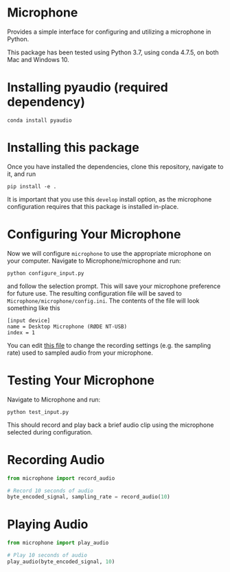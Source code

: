 # Microphone

Provides a simple interface for configuring and utilizing a microphone in Python.

This package has been tested using Python 3.7, using conda 4.7.5, on both Mac and Windows 10.

# Installing pyaudio (required dependency)
```shell
conda install pyaudio
```

# Installing this package
Once you have installed the dependencies, clone this repository, navigate to it, and run

```shell
pip install -e .
```
It is important that you use this `develop` install option, as the microphone configuration requires that
this package is installed in-place.

# Configuring Your Microphone

Now we will configure `microphone` to use the appropriate microphone on your computer.
Navigate to Microphone/microphone and run:
```shell
python configure_input.py
```
and follow the selection prompt. This will save your microphone preference for future use. The resulting configuration file will be saved to `Microphone/microphone/config.ini`.
The contents of the file will look something like this

```
[input device]
name = Desktop Microphone (RØDE NT-USB)
index = 1
```

You can edit [this file](https://github.com/CogWorksBWSI/Microphone/blob/master/microphone/config.py) to change the recording settings (e.g. the sampling rate) used to sampled audio from your microphone.

# Testing Your Microphone
Navigate to Microphone and run:
```shell
python test_input.py
```
This should record and play back a brief audio clip using the microphone selected during configuration.

# Recording Audio
```python
from microphone import record_audio

# Record 10 seconds of audio
byte_encoded_signal, sampling_rate = record_audio(10)
```

# Playing Audio
```python
from microphone import play_audio

# Play 10 seconds of audio
play_audio(byte_encoded_signal, 10)
```
